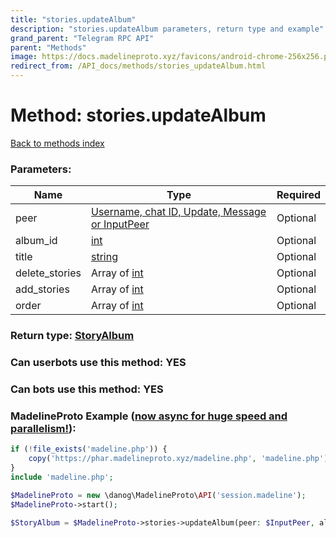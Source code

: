 ```yaml
---
title: "stories.updateAlbum"
description: "stories.updateAlbum parameters, return type and example"
grand_parent: "Telegram RPC API"
parent: "Methods"
image: https://docs.madelineproto.xyz/favicons/android-chrome-256x256.png
redirect_from: /API_docs/methods/stories_updateAlbum.html
---
```

# Method: stories.updateAlbum
[Back to methods index](index.html)



### Parameters:

| Name     |    Type       | Required |
|----------|---------------|----------|
|peer|[Username, chat ID, Update, Message or InputPeer](/API_docs/types/InputPeer.html) | Optional|
|album\_id|[int](/API_docs/types/int.html) | Optional|
|title|[string](/API_docs/types/string.html) | Optional|
|delete\_stories|Array of [int](/API_docs/types/int.html) | Optional|
|add\_stories|Array of [int](/API_docs/types/int.html) | Optional|
|order|Array of [int](/API_docs/types/int.html) | Optional|


### Return type: [StoryAlbum](/API_docs/types/StoryAlbum.html)

### Can userbots use this method: **YES**

### Can bots use this method: **YES**


### MadelineProto Example ([now async for huge speed and parallelism!](https://docs.madelineproto.xyz/docs/ASYNC.html)):


```php
if (!file_exists('madeline.php')) {
    copy('https://phar.madelineproto.xyz/madeline.php', 'madeline.php');
}
include 'madeline.php';

$MadelineProto = new \danog\MadelineProto\API('session.madeline');
$MadelineProto->start();

$StoryAlbum = $MadelineProto->stories->updateAlbum(peer: $InputPeer, album_id: $int, title: 'string', delete_stories: [$int, $int], add_stories: [$int, $int], order: [$int, $int], );
```


